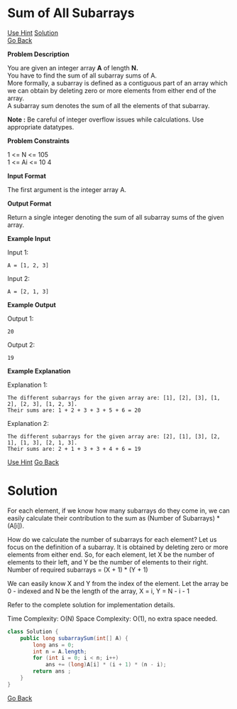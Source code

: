# Sum of All Subarrays

[Use Hint](https://www.scaler.com/academy/mentee-dashboard/class/25460/assignment/problems/14363/hints?navref=cl_pb_nv_tb)
[Solution](https://github.com/sahoog2/Preparation_Notes/blob/main/DSA/Array/Product%20array%20puzzle.md#Solution)  
[Go Back](https://github.com/sahoog2/Preparation_Notes/blob/main/DSA/Array/2%20Problems.md)




**Problem Description**  

You are given an integer array  **A**  of length **N.**  
You have to find the sum of all subarray sums of A.  
More formally, a subarray is defined as a contiguous part of an array which we can obtain by deleting zero or more elements from either end of the array.  
A subarray sum denotes the sum of all the elements of that subarray.

**Note :** Be careful of integer overflow issues while calculations. Use appropriate datatypes.

  
  
**Problem Constraints**  

1 <= N <= 105  
1 <= Ai  <= 10  4

  
  
**Input Format**  

The first argument is the integer array A.

  
  
**Output Format**  

Return a single integer denoting the sum of all subarray sums of the given array.

  
  
**Example Input**  

Input 1:

```
A = [1, 2, 3]

```

Input 2:

```
A = [2, 1, 3]

```

  
  
**Example Output**  

Output 1:

```
20

```

Output 2:

```
19

```

  
  
**Example Explanation**  

Explanation 1:

```
The different subarrays for the given array are: [1], [2], [3], [1, 2], [2, 3], [1, 2, 3].
Their sums are: 1 + 2 + 3 + 3 + 5 + 6 = 20
```

Explanation 2:

```
The different subarrays for the given array are: [2], [1], [3], [2, 1], [1, 3], [2, 1, 3].
Their sums are: 2 + 1 + 3 + 3 + 4 + 6 = 19
```

[Use Hint](https://www.scaler.com/academy/mentee-dashboard/class/25460/assignment/problems/14363/hints?navref=cl_pb_nv_tb)
[Go Back](https://github.com/sahoog2/Preparation_Notes/blob/main/DSA/Array/2%20Problems.md)
# Solution
For each element, if we know how many subarrays do they come in, 
we can easily calculate their contribution to the sum as (Number of Subarrays) * (A[i]).

How do we calculate the number of subarrays for each element?
Let us focus on the definition of a subarray. It is obtained by deleting zero or more elements from either end.
So, for each element, let X be the number of elements to their left, and Y be the number of elements to their right.
Number of required subarrays = (X + 1) * (Y + 1)

We can easily know X and Y from the index of the element.
Let the array be 0 - indexed and N be the length of the array, 
X = i, Y = N - i - 1

Refer to the complete solution for implementation details.

Time Complexity: O(N)
Space Complexity: O(1), no extra space needed.

```java
class Solution {
    public long subarraySum(int[] A) {
        long ans = 0;
        int n = A.length;
        for (int i = 0; i < n; i++)
            ans += (long)A[i] * (i + 1) * (n - i);
        return ans ;
    }
}
```

[Go Back](https://github.com/sahoog2/Preparation_Notes/blob/main/DSA/Array/2%20Problems.md)
